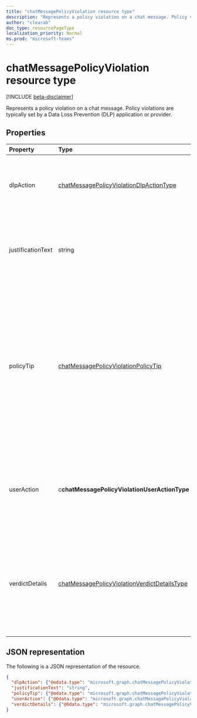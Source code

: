 ```yaml
---
title: "chatMessagePolicyViolation resource type"
description: "Represents a policy violation on a chat message. Policy violations are typically set by a Data Loss Prevention (DLP) application or provider."
author: "clearab"
doc_type: resourcePageType
localization_priority: Normal
ms.prod: "microsoft-teams"
---
```

# chatMessagePolicyViolation resource type

[!INCLUDE [beta-disclaimer](../../includes/beta-disclaimer.md)]

Represents a policy violation on a chat message. Policy violations are typically set by a Data Loss Prevention (DLP) application or provider.

## Properties

| Property   | Type |Description|
|:---------------|:--------|:----------|
|dlpAction|[chatMessagePolicyViolationDlpActionType](/graph/api/resources/enums?view=graph-rest-beta#chatmessagepolicyviolationdlpactiontype-values)|The action taken by the DLP provider on the message with sensitive content. Possible values are: <li>None</li><li>NotifySender</li><li>BlockAccess</li><li>BlockAccessExternal</li>|
|justificationText|string|Justification text provided by the sender of the message. Typical usage: When the messages first sent there is no justificationText. Then the DLP app flags the violation and sends it back to the sender, who then provides the justificationText if required by the policy that caused the verdict.|
|policyTip|[chatMessagePolicyViolationPolicyTip](chatmessagepolicyviolationpolicytip.md)|The policy tip for the DLP Violation is text to explain to the sender why the message was flagged as a violation or was blocked. This contains:<li>generalText: This is the explanatory text shown to the sender of the message that got flagged.</li><li>complianceUrl: This is the URL that represents the DLP policies of the organization or a page the admin chooses to configure to provide more information about DLP policies in the organization.</li><li>matchedConditionDescription: This is the set of sensitive types that were a match during classification of the given message. Examples are: Credit Card Number, Social Security Number, etc.</li>|
|userAction|c**chatMessagePolicyViolationUserActionType**|Indicates the action taken by the user on a message blocked by the DLP provider. Possible values are: <li>None</li><li>Override</li><li>ReportFalsePositive</li>When the DLP provider is updating the message for blocking sensitive content, userAction is not required.|
|verdictDetails|[chatMessagePolicyViolationVerdictDetailsType](/graph/api/resources/enums?view=graph-rest-beta#chatmessagepolicyviolationverdictdetailstype-values)|Indicates the details of the allowed sender actions based on the verdict of the DLP provider for the message processed. Possible values include: <li>None</li><li>AllowFalsePositiveOverride</li><li>AllowOverrideWithoutJustification</li><li>AllowOverrideWithJustification</li>AllowOverrideWithoutJustification and AllowOverrideWithJustification are mutually exclusive.|


## JSON representation

The following is a JSON representation of the resource.

<!-- {
  "blockType": "resource",
  "optionalProperties": [
    "userAction",
    "justificationText"
  ],
  "@odata.type": "microsoft.graph.chatMessagePolicyViolation"
}-->

```json
{
  "dlpAction": {"@odata.type": "microsoft.graph.chatMessagePolicyViolationDlpActionType"},
  "justificationText": "string",
  "policyTip": {"@odata.type": "microsoft.graph.chatMessagePolicyViolationPolicyTip"},
  "userAction": {"@Odata.type": "microsoft.graph.chatMessagePolicyViolationUserActionType"},
  "verdictDetails": {"@Odata.type": "microsoft.graph.chatMessagePolicyViolationVerdictDetailsType"}
}
```

<!-- uuid: 8fcb5dbc-d5aa-4681-8e31-b001d5168d79
2015-10-25 14:57:30 UTC -->
<!-- {
  "type": "#page.annotation",
  "description": "chat message policy violation resource",
  "keywords": "",
  "section": "documentation",
  "tocPath": ""
}-->
